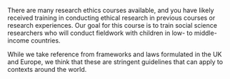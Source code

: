 There are many research ethics courses available, and you have likely received training in conducting ethical research in previous courses or research experiences. 
Our goal for this course is to train social science researchers who will conduct fieldwork with children in low- to middle-income countries.

While we take reference from frameworks and laws formulated in the UK and Europe, we think that these are stringent guidelines that can apply to contexts around the world.  
